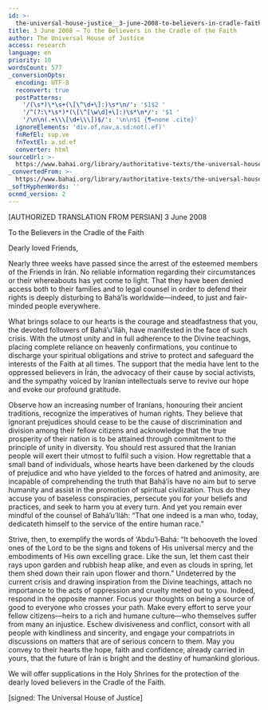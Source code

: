 ```yaml
---
id: >-
  the-universal-house-justice__3-june-2008-to-believers-in-cradle-faith__728269189__en
title: 3 June 2008 – To the Believers in the Cradle of the Faith
author: The Universal House of Justice
access: research
language: en
priority: 10
wordsCount: 577
_conversionOpts:
  encoding: UTF-8
  reconvert: true
  postPatterns:
    '/(\s*)\*\s+(\[\^\d+\]:)\s*\n/': '$1$2 '
    '/^(?:\*\s*)*(\[\^[\w\d]+\]:)\s*\n*/': '$1 '
    '/\n\n(.+\\\[\d+\\\])$/': '\n\n$1 {¶=none .cite}'
  ignoreElements: 'div.of,nav,a.sd:not(.ef)'
  fnRefEl: sup.ve
  fnTextEl: a.sd.ef
  converter: html
sourceUrl: >-
  https://www.bahai.org/library/authoritative-texts/the-universal-house-of-justice/messages/20080603_001/20080603_001.xhtml
_convertedFrom: >-
  https://www.bahai.org/library/authoritative-texts/the-universal-house-of-justice/messages/20080603_001/20080603_001.xhtml
_softHyphenWords: ''
ocnmd_version: 2
---
```

\[AUTHORIZED TRANSLATION FROM PERSIAN\]
3 June 2008

To the Believers in the Cradle of the Faith

Dearly loved Friends,

Nearly three weeks have passed since the arrest of the esteemed members of the Friends in Írán. No reliable information regarding their circumstances or their whereabouts has yet come to light. That they have been denied access both to their families and to legal counsel in order to defend their rights is deeply disturbing to Bahá’ís worldwide—indeed, to just and fair-minded people everywhere.

What brings solace to our hearts is the courage and steadfastness that you, the devoted followers of Bahá’u’lláh, have manifested in the face of such crisis. With the utmost unity and in full adherence to the Divine teachings, placing complete reliance on heavenly confirmations, you continue to discharge your spiritual obligations and strive to protect and safeguard the interests of the Faith at all times. The support that the media have lent to the oppressed believers in Írán, the advocacy of their cause by social activists, and the sympathy voiced by Iranian intellectuals serve to revive our hope and evoke our profound gratitude.

Observe how an increasing number of Iranians, honouring their ancient traditions, recognize the imperatives of human rights. They believe that ignorant prejudices should cease to be the cause of discrimination and division among their fellow citizens and acknowledge that the true prosperity of their nation is to be attained through commitment to the principle of unity in diversity. You should rest assured that the Iranian people will exert their utmost to fulfil such a vision. How regrettable that a small band of individuals, whose hearts have been darkened by the clouds of prejudice and who have yielded to the forces of hatred and animosity, are incapable of comprehending the truth that Bahá’ís have no aim but to serve humanity and assist in the promotion of spiritual civilization. Thus do they accuse you of baseless conspiracies, persecute you for your beliefs and practices, and seek to harm you at every turn. And yet you remain ever mindful of the counsel of Bahá’u’lláh: “That one indeed is a man who, today, dedicateth himself to the service of the entire human race.”

Strive, then, to exemplify the words of ‘Abdu’l‑Bahá: “It behooveth the loved ones of the Lord to be the signs and tokens of His universal mercy and the embodiments of His own excelling grace. Like the sun, let them cast their rays upon garden and rubbish heap alike, and even as clouds in spring, let them shed down their rain upon flower and thorn.” Undeterred by the current crisis and drawing inspiration from the Divine teachings, attach no importance to the acts of oppression and cruelty meted out to you. Indeed, respond in the opposite manner. Focus your thoughts on being a source of good to everyone who crosses your path. Make every effort to serve your fellow citizens—heirs to a rich and humane culture—who themselves suffer from many an injustice. Eschew divisiveness and conflict, consort with all people with kindliness and sincerity, and engage your compatriots in discussions on matters that are of serious concern to them. May you convey to their hearts the hope, faith and confidence, already carried in yours, that the future of Írán is bright and the destiny of humankind glorious.

We will offer supplications in the Holy Shrines for the protection of the dearly loved believers in the Cradle of the Faith.

\[signed: The Universal House of Justice\]
